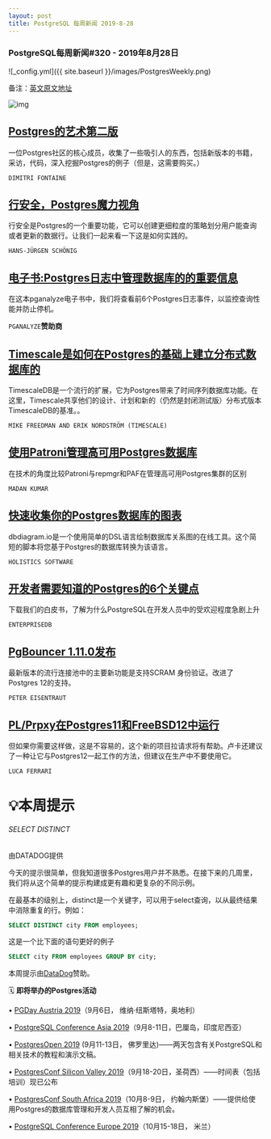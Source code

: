 ```yaml
---
layout: post
title: PostgreSQL 每周新闻 2019-8-28
---
```


### PostgreSQL每周新闻#320 - 2019年8月28日

![_config.yml]({{ site.baseurl }}/images/PostgresWeekly.png)

备注：[英文原文地址](https://postgresweekly.com/issues/320)

![img](https://res.cloudinary.com/cpress/image/upload/w_1280,e_sharpen:60/v1566985036/yo4lnibdiishpaptekox.png)

## [Postgres的艺术第二版](https://theartofpostgresql.com)

一位Postgres社区的核心成员，收集了一些吸引人的东西，包括新版本的书籍，采访，代码，深入挖掘Postgres的例子（但是，这需要购买。）

`DIMITRI FONTAINE`

## [行安全，Postgres魔力视角](https://www.cybertec-postgresql.com/en/postgresql-row-level-security-views-and-a-lot-of-magic/)

行安全是Postgres的一个重要功能，它可以创建更细粒度的策略划分用户能查询或者更新的数据行。让我们一起来看一下这是如何实践的。

`HANS-JÜRGEN SCHÖNIG`

## [电子书:Postgres日志中管理数据库的的重要信息](https://pganalyze.com/ebooks/monitoring-postgres-logs?utm_source=PostgresWeeklyPrimary)

在这本pganalyze电子书中，我们将查看前6个Postgres日志事件，以监控查询性能并防止停机。

`PGANALYZE`**赞助商**

## [Timescale是如何在Postgres的基础上建立分布式数据库的](https://blog.timescale.com/blog/building-a-distributed-time-series-database-on-postgresql/)

TimescaleDB是一个流行的扩展，它为Postgres带来了时间序列数据库功能。在这里，Timescale共享他们的设计、计划和新的（仍然是封闭测试版）分布式版本TimescaleDB的基准。。

`MIKE FREEDMAN AND ERIK NORDSTRÖM (TIMESCALE)`



## [使用Patroni管理高可用Postgres数据库](https://scalegrid.io/blog/managing-high-availability-in-postgresql-part-3/)

在技术的角度比较Patroni与repmgr和PAF在管理高可用Postgres集群的区别

`MADAN KUMAR`



## [快速收集你的Postgres数据库的图表](https://github.com/nsingla/dbdiagrams)

dbdiagram.io是一个使用简单的DSL语言绘制数据库关系图的在线工具。这个简短的脚本将您基于Postgres的数据库转换为该语言。

`HOLISTICS SOFTWARE`



## [开发者需要知道的Postgres的6个关键点](https://info.enterprisedb.com/Tech-Guide-6-Things-a-Developer-Should-Know-About-Postgres-paper.html?utm_source=Cooperpress&utm_medium=ad)

下载我们的白皮书，了解为什么PostgreSQL在开发人员中的受欢迎程度急剧上升

`ENTERPRISEDB`



## [PgBouncer 1.11.0发布](http://www.pateldenish.com/2019/08/clone-schema-in-postgres.html)

最新版本的流行连接池中的主要新功能是支持SCRAM 身份验证。改进了Postgres 12的支持。

`PETER EISENTRAUT`



## [PL/Prpxy在Postgres11和FreeBSD12中运行](https://fluca1978.github.io/2019/08/26/PLProxy_FreeBSD.html)

但如果你需要这样做，这是不容易的，这个新的项目拉请求将有帮助。卢卡还建议了一种让它与Postgres12一起工作的方法，但建议在生产中不要使用它。

`LUCA FERRARI`



# 💡本周提示

###### SELECT DISTINCT

由DATADOG提供



今天的提示很简单，但我知道很多Postgres用户并不熟悉。在接下来的几周里，我们将从这个简单的提示构建成更有趣和更复杂的不同示例。

在最基本的级别上，distinct是一个关键字，可以用于select查询，以从最终结果中消除重复的行。例如：

```sql
SELECT DISTINCT city FROM employees;
```

这是一个比下面的语句更好的例子

```sql
SELECT city FROM employees GROUP BY city;
```

本周提示由[DataDog](https://www.datadoghq.com/postgres-monitoring/?utm_source=Advertisement&utm_medium=CooperPress&utm_campaign=CooperPress-PostgresWeeklyTip)赞助。





🗓  **即将举办的Postgres活动**  

• [PGDay Austria 2019](https://pgday.at/en/)（9月6日， 维纳·纽斯塔特，奥地利）

• [PostgreSQL Conference Asia 2019](https://2019.pgconf.asia/)（9月8-11日，巴厘岛，印度尼西亚）

• [PostgresOpen 2019](https://postgresweekly.com/link/68304/web) (9月11-13日， 佛罗里达)——两天包含有关PostgreSQL和相关技术的教程和演示文稿。

• [PostgresConf Silicon Valley 2019](https://postgresweekly.com/link/68305/web)（9月18-20日，圣荷西）——时间表（包括培训）现已公布

• [PostgresConf South Africa 2019](https://postgresweekly.com/link/68306/web)（10月8-9日， 约翰内斯堡）——提供给使用Postgres的数据库管理和开发人员互相了解的机会。

• [PostgreSQL Conference Europe 2019](https://postgresweekly.com/link/68391/web)（10月15-18日， 米兰）